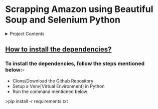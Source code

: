 <h1>Scrapping Amazon using Beautiful Soup and Selenium Python</h1>

<details>
<summary> Project Contents </summary>
<ol> 
  <li>
    <a href = "#Demo"> Live Demo of the project </a>
  </li>
  <li> 
    <a href = "#Requirements"> Project Requirements </a>
  </li>

</ol>
</details>
<h2 id = "Requirements"> <u>
How to install the dependencies?
</h2> </u>

<h3> To install the dependencies, follow the steps mentioned below:- </h3>
<ul>
 <li> Clone/Download the Github Repository</li>
 <li> Setup a Venv[Virtual Environment] in Python</li>
 <li> Run the command mentioned below</li>
</ul>
>pip install -r requirements.txt